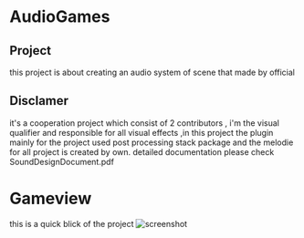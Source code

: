# AudioGames

## Project

this project is about creating an audio system of scene that made by official 

## Disclamer
it's a cooperation project which consist of 2 contributors , i'm the visual qualifier and responsible for all visual effects ,in this project the plugin mainly for the project used post processing stack package and the melodie for all project is created by own.
detailed documentation please check SoundDesignDocument.pdf

# Gameview
this is a quick blick of the project 
![](/instructions/giphy.gif?raw=true "screenshot")
